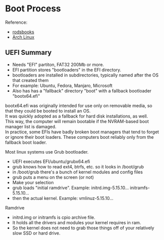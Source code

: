 # Boot Process
Reference: 
- [rodsbooks](https://www.rodsbooks.com/efi-bootloaders/principles.html)
- [Arch Linux](https://wiki.archlinux.org/title/Arch_boot_process#Under_UEFI)

## UEFI Summary
- Needs "EFI" partiton, FAT32 200Mb or more.
- EFI partition stores "bootloaders" in the EFI directory.
- bootloaders are installed in subdirectories, typically named after the OS that created them
- For example: Ubuntu, Fedora, Manjaro, Microsoft
- Also has has a "fallback" directory "boot" with a fallback bootloader "bootx64.efi"

bootx64.efi was originally intended for use only on removable media,
so that they could be booted to install an OS.  
It was quickly adopted as a fallback for hard disk installations, as well.  
This way, the computer will remain bootable if the NVRAM-based boot manager list is damaged.  
In practice, some EFIs have badly broken boot managers that tend to forget
or ignore their boot loaders. These computers boot reliably only from the fallback boot loader.

Most linux systems use Grub bootloader.
- UEFI executes EFI/ubuntu/grubx64.efi
- grub knows how to read ext4, btrfs, etc. so it looks in /boot/grub
- in /boot/grub there's a bunch of kernel modules and config files
- grub puts a menu on the screen (or not)
- Make your selection
- grub loads "initial ramdrive". Example: initrd.img-5.15.10... initramfs-5.15.10...
- then the actual kernel. Example: vmlinuz-5.15.10...

Ramdrive
- initrd.img or initramfs is cpio archive file.
- It holds all the drivers and modules your kernel requires in ram.
- So the kernel does not need to grab those things off of your relatively slow SSD or hard drive. 
